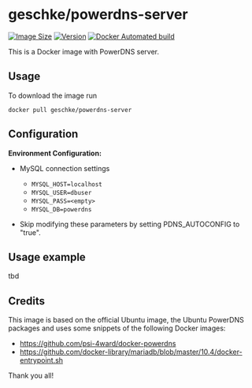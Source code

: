 # geschke/powerdns-server

[![Image Size](https://images.microbadger.com/badges/image/geschke/powerdns-server.svg)](https://microbadger.com/images/geschke/powerdns-server)
[![Version](https://images.microbadger.com/badges/version/geschke/powerdns-server.svg)](https://microbadger.com/images/geschke/powerdns-server)
[![Docker Automated build](https://img.shields.io/docker/cloud/build/geschke/powerdns-server)](https://hub.docker.com/r/geschke/powerdns-server)


This is a Docker image with PowerDNS server.

## Usage

To download the image run

    docker pull geschke/powerdns-server

## Configuration

**Environment Configuration:**

* MySQL connection settings
  * `MYSQL_HOST=localhost`
  * `MYSQL_USER=dbuser`
  * `MYSQL_PASS=<empty>`
  * `MYSQL_DB=powerdns`

  
* Skip modifying these parameters by setting PDNS_AUTOCONFIG to "true".


## Usage example

tbd

## Credits


This image is based on the official Ubuntu image, the Ubuntu PowerDNS packages and uses
some snippets of the following Docker images:

* https://github.com/psi-4ward/docker-powerdns
* https://github.com/docker-library/mariadb/blob/master/10.4/docker-entrypoint.sh

Thank you all!


